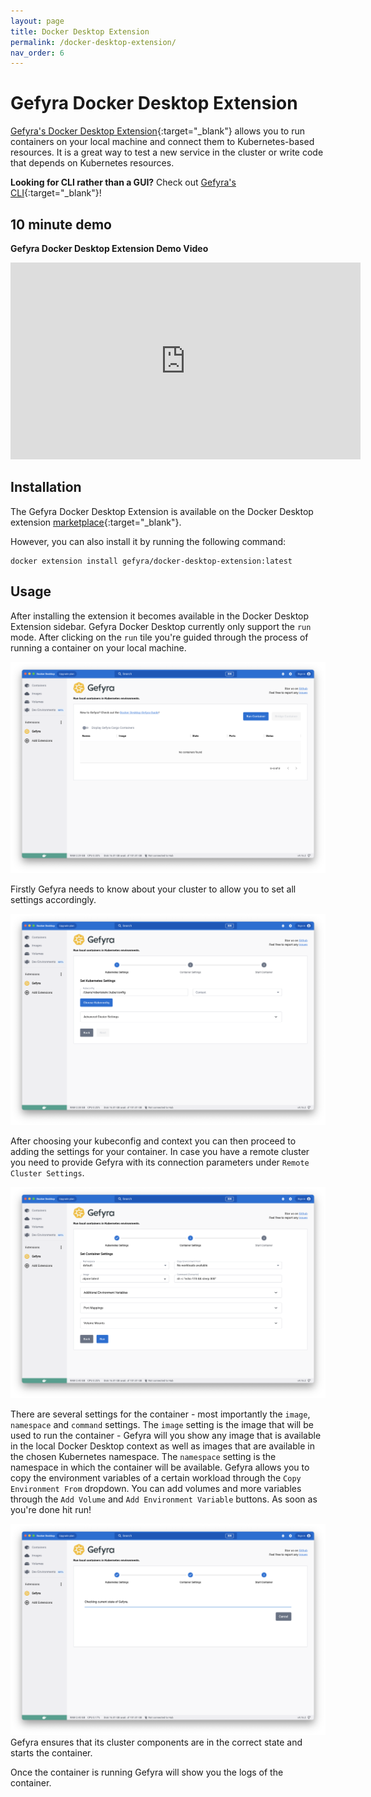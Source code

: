 ```yaml
---
layout: page
title: Docker Desktop Extension
permalink: /docker-desktop-extension/
nav_order: 6
---
```


# Gefyra Docker Desktop Extension

[Gefyra's Docker Desktop Extension](https://hub.docker.com/r/gefyra/docker-desktop-extension){:target="_blank"} allows you to run containers on your local machine and connect them to Kubernetes-based resources. It is a great way to test a new service in the cluster or write code that depends on Kubernetes resources.

**Looking for CLI rather than a GUI?** Check out [Gefyra's CLI](/installation/){:target="_blank"}!

## 10 minute demo

**Gefyra Docker Desktop Extension Demo Video**  
<iframe width="560" height="315" src="https://www.youtube-nocookie.com/embed/4xmaOVul5Ww" title="YouTube video player" frameborder="0" allow="accelerometer; autoplay; clipboard-write; encrypted-media; gyroscope; picture-in-picture; web-share" allowfullscreen></iframe>

## Installation
The Gefyra Docker Desktop Extension is available on the Docker Desktop extension [marketplace](https://hub.docker.com/extensions/gefyra/docker-desktop-extension){:target="_blank"}. 

However, you can also install it by running the following command:
```shell
docker extension install gefyra/docker-desktop-extension:latest
```

## Usage

After installing the extension it becomes available in the Docker Desktop Extension sidebar. Gefyra Docker Desktop currently only
support the `run` mode. After clicking on the `run` tile you're guided through the process of running a container on your local machine.

![Docker Desktop Extension Start](/assets/images/extension/home_light.png)

Firstly Gefyra needs to know about your cluster to allow you to set all settings accordingly.

![Docker Desktop Extension Cluster Settings](/assets/images/extension/cluster_light.png)

After choosing your kubeconfig and context you can then proceed to adding the settings for your container. In case you have a remote cluster
you need to provide Gefyra with its connection parameters under `Remote Cluster Settings`.

![Docker Desktop Extension Container Settings](/assets/images/extension/container_light.png)

There are several settings for the container - most importantly the `image`, `namespace` and `command` settings.
The `image` setting is the image that will be used to run the container - Gefyra will you show any image that is available in the local Docker Desktop context as 
well as images that are available in the chosen Kubernetes namespace. The `namespace` setting is the namespace in which the container will be available.
Gefyra allows you to copy the environment variables of a certain workload through the `Copy Environment From` dropdown.
You can add volumes and more variables through the `Add Volume` and `Add Environment Variable` buttons.
As soon as you're done hit run!

![Docker Desktop Extension Load](/assets/images/extension/load_light.png)
Gefyra ensures that its cluster components are in the correct state and starts the container.

Once the container is running Gefyra will show you the logs of the container.
